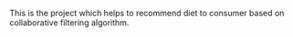 This is the project which helps to recommend diet to consumer based on collaborative filtering algorithm.

